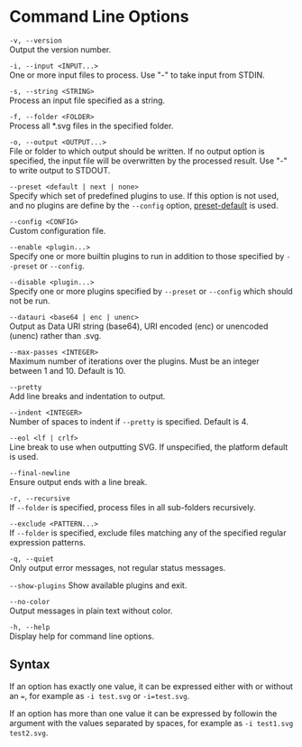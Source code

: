 # Command Line Options

`-v, --version`  
Output the version number.

`-i, --input <INPUT...>`  
One or more input files to process. Use "-" to take input from STDIN.

`-s, --string <STRING>`  
Process an input file specified as a string.

`-f, --folder <FOLDER>`  
Process all \*.svg files in the specified folder.

`-o, --output <OUTPUT...>`  
File or folder to which output should be written. If no output option is specified, the input file will be overwritten by the processed result. Use "-" to write output to STDOUT.

`--preset <default | next | none>`  
Specify which set of predefined plugins to use. If this option is not used, and no plugins are define by the `--config` option,
[preset-default](./preset-default.md) is used.

`--config <CONFIG>`  
Custom configuration file.

`--enable <plugin...>`  
Specify one or more builtin plugins to run in addition to those specified by `--preset` or `--config`.

`--disable <plugin...>`  
Specify one or more plugins specified by `--preset` or `--config` which should not be run.

`--datauri <base64 | enc | unenc>`  
Output as Data URI string (base64), URI encoded (enc) or unencoded (unenc) rather than .svg.

`--max-passes <INTEGER>`  
Maximum number of iterations over the plugins. Must be an integer between 1 and 10. Default is 10.

`--pretty`  
Add line breaks and indentation to output.

`--indent <INTEGER>`  
Number of spaces to indent if `--pretty` is specified. Default is 4.

`--eol <lf | crlf>`  
Line break to use when outputting SVG. If unspecified, the platform default is used.

`--final-newline`  
Ensure output ends with a line break.

`-r, --recursive`  
If `--folder` is specified, process files in all sub-folders recursively.

`--exclude <PATTERN...>`  
If `--folder` is specified, exclude files matching any of the specified regular expression patterns.

`-q, --quiet`  
Only output error messages, not regular status messages.

`--show-plugins`
Show available plugins and exit.

`--no-color`  
Output messages in plain text without color.

`-h, --help`  
Display help for command line options.

## Syntax

If an option has exactly one value, it can be expressed either with or without an `=`, for example as `-i test.svg` or `-i=test.svg`.

If an option has more than one value it can be expressed by followin the argument with the values separated by spaces,
for example as `-i test1.svg test2.svg`.
